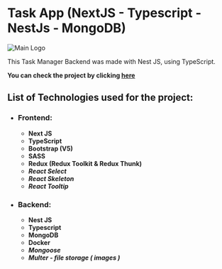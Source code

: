 # Task App (NextJS - Typescript - NestJs - MongoDB)

![Main Logo](https://raw.githubusercontent.com/Miguel-A-Jara/todo-nextjs-bootstrap/0b5fb9fc48da4c3f8953c4c9089f3665e633dfb1/Fullstack_Next_Nest_Typescript_MongoDb.png)

This Task Manager Backend was made with Nest JS, using TypeScript.

**You can check the project by clicking [here](https://fullstack-nextjs-typescript.vercel.app/)**

## **List of Technologies used for the project:**

- ### Frontend:
  - **Next JS**
  - **TypeScript**
  - **Bootstrap (V5)**
  - **SASS**
  - **Redux (Redux Toolkit & Redux Thunk)**
  - _**React Select**_
  - _**React Skeleton**_
  - _**React Tooltip**_

- ### Backend: 
  - **Nest JS**
  - **Typescript**
  - **MongoDB**
  - **Docker**
  - _**Mongoose**_
  - _**Multer - file storage ( images )**_
